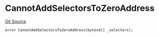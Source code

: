 # CannotAddSelectorsToZeroAddress
[Git Source](https://github.com/thrackle-io/tron/blob/90f80c15b8a320b76e44e84890aab8b010252d59/src/client/token/handler/diamond/HandlerDiamondLib.sol)


```solidity
error CannotAddSelectorsToZeroAddress(bytes4[] _selectors);
```

